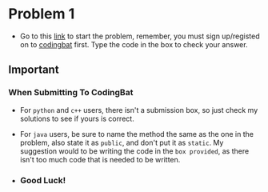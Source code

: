 # Problem 1
- Go to this [link](https://codingbat.com/prob/p158175) to start the problem, remember, you must sign up/registed on to [codingbat](http://codingbat.com/java) first. Type the code in the box to check your answer.   

## Important

### When Submitting To CodingBat
- For ```python``` and ```c++``` users, there isn't a submission box, so just check my solutions to see if yours is correct.      
- For ```java``` users, be sure to name the method the same as the one in the problem, also state it as ```public```, and don't put it as ```static```. My suggestion would to be writing the code in the ```box provided```, as there isn't too much code that is needed to be written.

- ### Good Luck!
 
